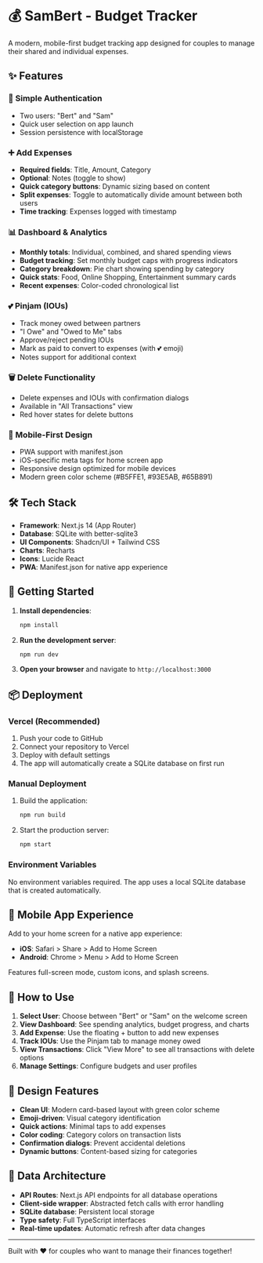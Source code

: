 # 💰 SamBert - Budget Tracker

A modern, mobile-first budget tracking app designed for couples to manage their shared and individual expenses.

## ✨ Features

### 🔐 Simple Authentication
- Two users: "Bert" and "Sam"
- Quick user selection on app launch
- Session persistence with localStorage

### ➕ Add Expenses
- **Required fields**: Title, Amount, Category
- **Optional**: Notes (toggle to show)
- **Quick category buttons**: Dynamic sizing based on content
- **Split expenses**: Toggle to automatically divide amount between both users
- **Time tracking**: Expenses logged with timestamp

### 📊 Dashboard & Analytics
- **Monthly totals**: Individual, combined, and shared spending views
- **Budget tracking**: Set monthly budget caps with progress indicators
- **Category breakdown**: Pie chart showing spending by category
- **Quick stats**: Food, Online Shopping, Entertainment summary cards
- **Recent expenses**: Color-coded chronological list

### 💕 Pinjam (IOUs)
- Track money owed between partners
- "I Owe" and "Owed to Me" tabs
- Approve/reject pending IOUs
- Mark as paid to convert to expenses (with 💕 emoji)
- Notes support for additional context

### 🗑️ Delete Functionality
- Delete expenses and IOUs with confirmation dialogs
- Available in "All Transactions" view
- Red hover states for delete buttons

### 📱 Mobile-First Design
- PWA support with manifest.json
- iOS-specific meta tags for home screen app
- Responsive design optimized for mobile devices
- Modern green color scheme (#B5FFE1, #93E5AB, #65B891)

## 🛠️ Tech Stack

- **Framework**: Next.js 14 (App Router)
- **Database**: SQLite with better-sqlite3
- **UI Components**: Shadcn/UI + Tailwind CSS
- **Charts**: Recharts
- **Icons**: Lucide React
- **PWA**: Manifest.json for native app experience

## 🚀 Getting Started

1. **Install dependencies**:
   ```bash
   npm install
   ```

2. **Run the development server**:
   ```bash
   npm run dev
   ```

3. **Open your browser** and navigate to `http://localhost:3000`

## 📦 Deployment

### Vercel (Recommended)

1. Push your code to GitHub
2. Connect your repository to Vercel
3. Deploy with default settings
4. The app will automatically create a SQLite database on first run

### Manual Deployment

1. Build the application:
   ```bash
   npm run build
   ```

2. Start the production server:
   ```bash
   npm start
   ```

### Environment Variables

No environment variables required. The app uses a local SQLite database that is created automatically.

## 📱 Mobile App Experience

Add to your home screen for a native app experience:
- **iOS**: Safari > Share > Add to Home Screen
- **Android**: Chrome > Menu > Add to Home Screen

Features full-screen mode, custom icons, and splash screens.

## 📱 How to Use

1. **Select User**: Choose between "Bert" or "Sam" on the welcome screen
2. **View Dashboard**: See spending analytics, budget progress, and charts
3. **Add Expense**: Use the floating + button to add new expenses
4. **Track IOUs**: Use the Pinjam tab to manage money owed
5. **View Transactions**: Click "View More" to see all transactions with delete options
6. **Manage Settings**: Configure budgets and user profiles

## 🎨 Design Features

- **Clean UI**: Modern card-based layout with green color scheme
- **Emoji-driven**: Visual category identification
- **Quick actions**: Minimal taps to add expenses
- **Color coding**: Category colors on transaction lists
- **Confirmation dialogs**: Prevent accidental deletions
- **Dynamic buttons**: Content-based sizing for categories

## 🔄 Data Architecture

- **API Routes**: Next.js API endpoints for all database operations
- **Client-side wrapper**: Abstracted fetch calls with error handling
- **SQLite database**: Persistent local storage
- **Type safety**: Full TypeScript interfaces
- **Real-time updates**: Automatic refresh after data changes

---

Built with ❤️ for couples who want to manage their finances together!
